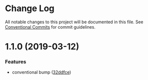 # Change Log

All notable changes to this project will be documented in this file.
See [Conventional Commits](https://conventionalcommits.org) for commit guidelines.

# 1.1.0 (2019-03-12)


### Features

* conventional bump ([32ddfce](https://github.com/pbhuynh/lerna-conventional-commits-example/commit/32ddfce))

